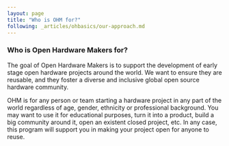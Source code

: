 ```yaml
---
layout: page
title: "Who is OHM for?"
following: _articles/ohbasics/our-approach.md
---
```


### Who is Open Hardware Makers for?
The goal of Open Hardware Makers is to support the development of early stage open hardware projects around the world. We want to ensure they are reusable, and they foster a diverse and inclusive global open source hardware community.

OHM is for any person or team starting a hardware project in any part of the world regardless of age, gender, ethnicity or professional background. You may want to use it for educational purposes, turn it into a product, build a big community around it, open an existent closed project, etc. In any case, this program will support you in making your project open for anyone to reuse.
